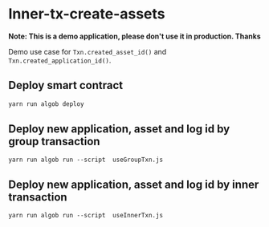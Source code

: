 # Inner-tx-create-assets

**Note: This is a demo application, please don't use it in production. Thanks**

Demo use case for `Txn.created_asset_id()` and `Txn.created_application_id()`.

## Deploy smart contract

```bash
yarn run algob deploy
```

## Deploy new application, asset and log id by group transaction

```
yarn run algob run --script  useGroupTxn.js
```

## Deploy new application, asset and log id by inner transaction

```
yarn run algob run --script  useInnerTxn.js
```
